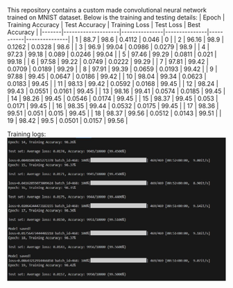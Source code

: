 This repository contains a custom made convolutional neural network trained on MNIST dataset. Below is the training and testing details:
| Epoch | Training Accuracy | Test Accuracy | Training Loss | Test Loss | Best Accuracy |
|-------|--------------------|---------------|---------------|-----------|---------------|
| 1     | 88.7              | 98.6          | 0.4112        | 0.046     | 0             |
| 2     | 96.16             | 98.9          | 0.1262        | 0.0328    | 98.6          |
| 3     | 96.9              | 99.04         | 0.0986        | 0.0279    | 98.9          |
| 4     | 97.23             | 99.18         | 0.089         | 0.0246    | 99.04         |
| 5     | 97.46             | 99.29         | 0.0811        | 0.021     | 99.18         |
| 6     | 97.58             | 99.22         | 0.0749        | 0.0222    | 99.29         |
| 7     | 97.81             | 99.42         | 0.0709        | 0.0189    | 99.29         |
| 8     | 97.91             | 99.39         | 0.0659        | 0.0193    | 99.42         |
| 9     | 97.88             | 99.45         | 0.0647        | 0.0186    | 99.42         |
| 10    | 98.04             | 99.34         | 0.0623        | 0.0183    | 99.45         |
| 11    | 98.13             | 99.42         | 0.0592        | 0.0168    | 99.45         |
| 12    | 98.24             | 99.43         | 0.0551        | 0.0161    | 99.45         |
| 13    | 98.16             | 99.41         | 0.0574        | 0.0185    | 99.45         |
| 14    | 98.26             | 99.45         | 0.0546        | 0.0174    | 99.45         |
| 15    | 98.37             | 99.45         | 0.053         | 0.0171    | 99.45         |
| 16    | 98.35             | 99.44         | 0.0532        | 0.0175    | 99.45         |
| 17    | 98.36             | 99.51         | 0.051         | 0.015     | 99.45         |
| 18    | 98.37             | 99.56         | 0.0512        | 0.0143    | 99.51         |
| 19    | 98.42             | 99.5          | 0.0501        | 0.0157    | 99.56         |

Training logs:
![Training Progress Screenshot](Final_accuracy.jpg)
